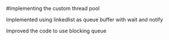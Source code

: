 #Implementing the custom thread pool

Implemented using linkedlist as queue buffer with wait and notify

Improved the code to use blocking queue